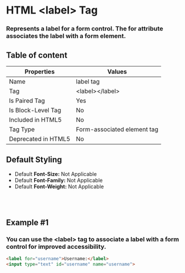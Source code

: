 # HTML &lt;label&gt; Tag

### Represents a label for a form control. The for attribute associates the label with a form element.



## Table of content


| Properties            | Values                                                               |
|---------------------|----------------------------------------------------------------------|
| Name                | label tag                                                |
| Tag                 | &lt;label&gt;&lt;/label&gt;                                            |
| Is Paired Tag       | Yes                                                  |
| Is Block-Level Tag  | No                                |
| Included in HTML5   | No     |
| Tag Type            | Form-associated element tag     |
| Deprecated in HTML5 | No     |


## Default Styling


-	Default **Font-Size:** Not Applicable
-	Default **Font-Family:** Not Applicable
-	Default **Font-Weight:** Not Applicable


<br>
<br>

## Example #1
### You can use the &lt;label&gt; tag to associate a label with a form control for improved accessibility.
```html
<label for="username">Username:</label>
<input type="text" id="username" name="username">
``` 
<br>
<br>

